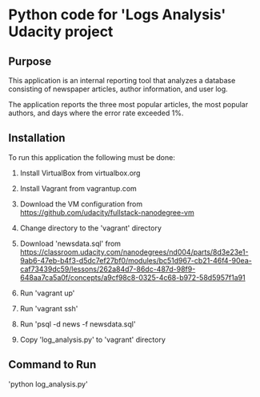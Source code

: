 # Python code for 'Logs Analysis' Udacity project

## Purpose

This application is an internal reporting tool that analyzes a database consisting of newspaper articles, author information, and user log.

The application reports the three most popular articles, the most popular authors, and days where the error rate exceeded 1%.

## Installation

To run this application the following must be done:

1) Install VirtualBox from virtualbox.org

2) Install Vagrant from vagrantup.com

3) Download the VM configuration from https://github.com/udacity/fullstack-nanodegree-vm

4) Change directory to the 'vagrant' directory

5) Download 'newsdata.sql' from https://classroom.udacity.com/nanodegrees/nd004/parts/8d3e23e1-9ab6-47eb-b4f3-d5dc7ef27bf0/modules/bc51d967-cb21-46f4-90ea-caf73439dc59/lessons/262a84d7-86dc-487d-98f9-648aa7ca5a0f/concepts/a9cf98c8-0325-4c68-b972-58d5957f1a91

6) Run 'vagrant up'

7) Run 'vagrant ssh'

8) Run 'psql -d news -f newsdata.sql'

9) Copy 'log_analysis.py' to 'vagrant' directory

## Command to Run

'python log_analysis.py'
